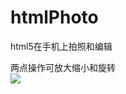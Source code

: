 htmlPhoto
=========
html5在手机上拍照和编辑

两点操作可放大缩小和旋转<br/>
<img src="https://raw.githubusercontent.com/jljsj33/htmlPhoto/master/IMG_00671.png"/>
